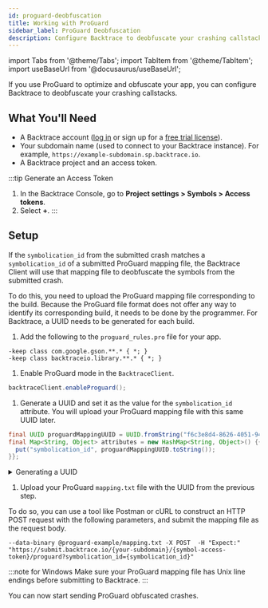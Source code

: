 ```yaml
---
id: proguard-deobfuscation
title: Working with ProGuard
sidebar_label: ProGuard Deobfuscation
description: Configure Backtrace to deobfuscate your crashing callstacks.
---
```


import Tabs from '@theme/Tabs';
import TabItem from '@theme/TabItem';
import useBaseUrl from '@docusaurus/useBaseUrl';

If you use ProGuard to optimize and obfuscate your app, you can configure Backtrace to deobfuscate your crashing callstacks.

## What You'll Need

- A Backtrace account ([log in](https://backtrace.io/login) or sign up for a [free trial license](https://backtrace.io/sign-up)).
- Your subdomain name (used to connect to your Backtrace instance). For example, `https://example-subdomain.sp.backtrace.io`.
- A Backtrace project and an access token.

:::tip Generate an Access Token

1. In the Backtrace Console, go to **Project settings > Symbols > Access tokens**.
1. Select **+**.
   :::

## Setup

If the `symbolication_id` from the submitted crash matches a `symbolication_id` of a submitted ProGuard mapping file, the Backtrace Client will use that mapping file to deobfuscate the symbols from the submitted crash.

To do this, you need to upload the ProGuard mapping file corresponding to the build. Because the ProGuard file format does not offer any way to identify its corresponding build, it needs to be done by the programmer. For Backtrace, a UUID needs to be generated for each build.

1. Add the following to the `proguard_rules.pro` file for your app.

```
-keep class com.google.gson.**.* { *; }
-keep class backtraceio.library.**.* { *; }
```

1. Enable ProGuard mode in the `BacktraceClient`.

```java
backtraceClient.enableProguard();
```

1. Generate a UUID and set it as the value for the `symbolication_id` attribute. You will upload your ProGuard mapping file with this same UUID later.

```java
final UUID proguardMappingUUID = UUID.fromString("f6c3e8d4-8626-4051-94ec-53e6daccce25");
final Map<String, Object> attributes = new HashMap<String, Object>() {{
  put("symbolication_id", proguardMappingUUID.toString());
}};
```

  <details><summary>Generating a UUID</summary>
  You can use the uuidgen command to generate UUID's for each version of your software, for example:

```
$ uuidgen -N '1.0.0-beta' --namespace "f615d933-702b-5c5f-913d-18223dc80788" --sha1 6e5552ef-cca0-578f-8259-bef23a9566d3
$ uuidgen -N '1.0.0' --namespace "f615d933-702b-5c5f-913d-18223dc80788" --sha1 5a4d2886-fb5d-5d2e-80d8-4bcdf5f5c11b
$ uuidgen -N '1.0.1' --namespace "f615d933-702b-5c5f-913d-18223dc80788" --sha1 39642ed9-5a75-5186-9649-71a893e00340
```

  </details>

1. Upload your ProGuard `mapping.txt` file with the UUID from the previous step.

To do so, you can use a tool like Postman or cURL to construct an HTTP POST request with the following parameters, and submit the mapping file as the request body.

```curl
--data-binary @proguard-example/mapping.txt -X POST  -H "Expect:" "https://submit.backtrace.io/{your-subdomain}/{symbol-access-token}/proguard?symbolication_id={symbolication_id}"
```

:::note for Windows
Make sure your ProGuard mapping file has Unix line endings before submitting to Backtrace.
:::

You can now start sending ProGuard obfuscated crashes.
